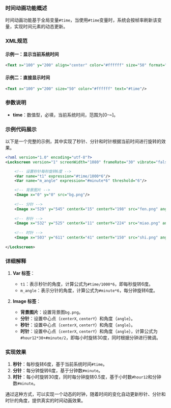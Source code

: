 ### 时间动画功能概述

时间动画功能基于全局变量`#time`，当使用`#time`变量时，系统会按帧率刷新该变量，实现时间元素的动态更新。

### XML规范

#### 示例一：显示当前系统时间

```xml
<Text x="100" y="200" align="center" color="#ffffff" size="50" format="time: %d" paras="#time"/>
```

#### 示例二：直接显示时间

```xml
<Text x="100" y="200" size="50" color="#ffffff" text="#time"/>
```

### 参数说明

- **time**：数值型，必填，当前系统时间，范围为[0-~]。

### 示例代码展示

以下是一个完整的示例，其中实现了秒针、分针和时针根据当前时间进行旋转的效果。

```xml
<?xml version="1.0" encoding="utf-8"?>
<Lockscreen version="1" screenWidth="1080" frameRate="30" vibrate="false" displayDesktop="true">

    <!-- 设置秒针每秒旋转6度 -->
    <Var name="t1" expression="#time/1000*6"/>
    <Var name="m_angle" expression="#minute*6" threshold="6"/>

    <!-- 背景图片 -->
    <Image x="0" y="0" src="bg.png"/>
    
    <!-- 分针 -->
    <Image x="529" y="545" centerX="15" centerY="198" src="fen.png" angle="#m_angle"/>
    
    <!-- 秒针 -->
    <Image x="532" y="525" centerX="11" centerY="224" src="miao.png" angle="#t1"/>
    
    <!-- 时针 -->
    <Image x="503" y="611" centerX="41" centerY="150" src="shi.png" angle="#hour12*30+#minute/2"/>
    
</Lockscreen>
```

### 详细解释

1. **Var 标签**：
    - `t1`：表示秒针的角度，计算公式为`#time/1000*6`，即每秒旋转6度。
    - `m_angle`：表示分针的角度，计算公式为`#minute*6`，每分钟旋转6度。

2. **Image 标签**：
    - **背景图片**：设置背景图`bg.png`。
    - **分针**：设置中心点（`centerX`, `centerY`）和角度（`angle`）。
    - **秒针**：设置中心点（`centerX`, `centerY`）和角度（`angle`）。
    - **时针**：设置中心点（`centerX`, `centerY`）和角度（`angle`），计算公式为`#hour12*30+#minute/2`，即每小时旋转30度，同时根据分钟进行微调。

### 实现效果

1. **秒针**：每秒旋转6度，基于当前系统时间`#time`。
2. **分针**：每分钟旋转6度，基于分钟数`#minute`。
3. **时针**：每小时旋转30度，同时每分钟旋转0.5度，基于小时数`#hour12`和分钟数`#minute`。

通过这种方式，可以实现一个动态的时钟，随着时间的变化自动更新秒针、分针和时针的角度，提供真实的时间动画效果。